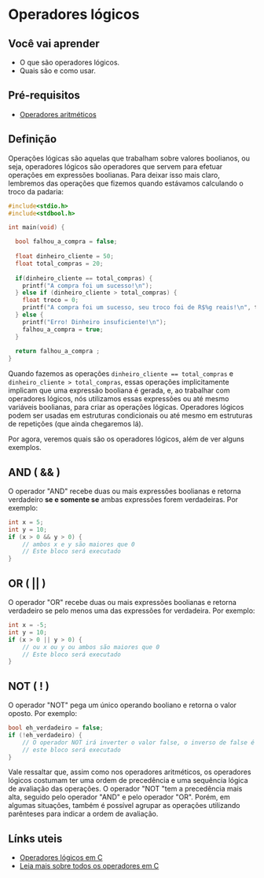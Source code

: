 # Operadores lógicos

## Você vai aprender

- O que são operadores lógicos.
- Quais são e como usar.

## Pré-requisitos

- [Operadores aritméticos](6-Operadores-aritmeticos.md)

## Definição

Operações lógicas são aquelas que trabalham sobre valores boolianos, ou seja, operadores lógicos são operadores que servem para efetuar operações em expressões boolianas. Para deixar isso mais claro, lembremos das operações que fizemos quando estávamos calculando o troco da padaria:

```c
#include<stdio.h>
#include<stdbool.h>

int main(void) {

  bool falhou_a_compra = false;
  
  float dinheiro_cliente = 50;
  float total_compras = 20;
  
  if(dinheiro_cliente == total_compras) {
    printf("A compra foi um sucesso!\n");
  } else if (dinheiro_cliente > total_compras) {
    float troco = 0;
    printf("A compra foi um sucesso, seu troco foi de R$%g reais!\n", troco);
  } else {
    printf("Erro! Dinheiro insuficiente!\n");
    falhou_a_compra = true;
  }
  
  return falhou_a_compra ;
}
```

Quando fazemos as operações ```dinheiro_cliente == total_compras``` e ```dinheiro_cliente > total_compras```, essas operações implicitamente implicam que uma expressão booliana é gerada, e, ao trabalhar com operadores lógicos, nós utilizamos essas expressões ou até mesmo variáveis boolianas, para criar as operações lógicas. Operadores lógicos podem ser usadas em estruturas condicionais ou até mesmo em estruturas de repetições (que ainda chegaremos lá).

Por agora, veremos quais são os operadores lógicos, além de ver alguns exemplos.

## AND ( && )

O operador "AND" recebe duas ou mais expressões boolianas e retorna verdadeiro **se e somente se** ambas expressões forem verdadeiras. Por exemplo:

```c
int x = 5;
int y = 10;
if (x > 0 && y > 0) {
    // ambos x e y são maiores que 0
    // Este bloco será executado
}
```

## OR ( || )

O operador "OR" recebe duas ou mais expressões boolianas e retorna verdadeiro se pelo menos uma das expressões for verdadeira. Por exemplo:

```c
int x = -5;
int y = 10;
if (x > 0 || y > 0) {
    // ou x ou y ou ambos são maiores que 0
    // Este bloco será executado
}
``` 

## NOT ( ! )

O operador "NOT" pega um único operando booliano e retorna o valor oposto. Por exemplo:

```c
bool eh_verdadeiro = false;
if (!eh_verdadeiro) {
    // O operador NOT irá inverter o valor false, o inverso de false é verdadeiro
    // este bloco será executado
}
```

Vale ressaltar que, assim como nos operadores aritméticos, os operadores lógicos costumam ter uma ordem de precedência e uma sequência lógica de avaliação das operações. O operador "NOT "tem a precedência mais alta, seguido pelo operador "AND" e pelo operador "OR". Porém, em algumas situações, também é possível agrupar as operações utilizando parênteses para indicar a ordem de avaliação.

## Línks uteis

- [Operadores lógicos em C](http://linguagemc.com.br/operadores-logicos-em-c/#:~:text=Os%20operadores%20l%C3%B3gicos%20s%C3%A3o%20utilizados,condi%C3%A7%C3%B5es%20simples%20em%20express%C3%B5es%20l%C3%B3gicas.)
- [Leia mais sobre todos os operadores em C](https://www.inf.ufpr.br/roberto/ci067/02_operad.html)
